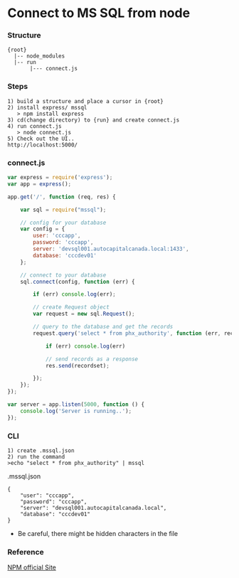
# Connect to MS SQL from node

### Structure

```
{root}
  |-- node_modules
  |-- run 
       |--- connect.js
```

### Steps
```
1) build a structure and place a cursor in {root}
2) install express/ mssql
   > npm install express 
3) cd(change directory) to {run} and create connect.js
4) run connect.js
   > node connect.js
5) Check out the UI..
http://localhost:5000/

```

### connect.js

```javascript
var express = require('express');
var app = express();

app.get('/', function (req, res) {

    var sql = require("mssql");

    // config for your database
    var config = {
        user: 'cccapp',
        password: 'cccapp',
        server: 'devsql001.autocapitalcanada.local:1433',
        database: 'cccdev01'
    };

    // connect to your database
    sql.connect(config, function (err) {

        if (err) console.log(err);

        // create Request object
        var request = new sql.Request();

        // query to the database and get the records
        request.query('select * from phx_authority', function (err, recordset) {

            if (err) console.log(err)

            // send records as a response
            res.send(recordset);

        });
    });
});

var server = app.listen(5000, function () {
    console.log('Server is running..');
});

```

### CLI
```
1) create .mssql.json
2) run the command
>echo "select * from phx_authority" | mssql

```

.mssql.json
```shell
{
    "user": "cccapp",
    "password": "cccapp",
    "server": "devsql001.autocapitalcanada.local",
    "database": "cccdev01"
}

```
* Be careful, there might be hidden characters in the file

### Reference
[NPM official Site](https://www.npmjs.com/package/mssql)
